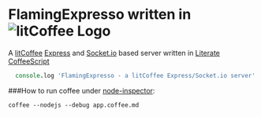 FlamingExpresso written in ![litCoffee Logo](https://raw.github.com/scanton/flaming-expresso/master/public/images/litCoffee-icon-horiz.png)
===============

A [litCoffee](http://litcoffee.org/) [Express](http://expressjs.com/) and [Socket.io](http://socket.io) based server
written in [Literate CoffeeScript](http://coffeescript.org/)
```coffeescript
  console.log 'FlamingExpresso - a litCoffee Express/Socket.io server'
```

###How to run coffee under [node-inspector](https://github.com/node-inspector/node-inspector):

	coffee --nodejs --debug app.coffee.md